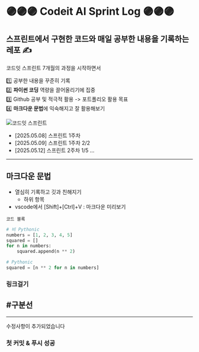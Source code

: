 # 🟣🟣🟣 Codeit AI Sprint Log 🟣🟣🟣
## 스프린트에서 구현한 코드와 매일 공부한 내용을 기록하는 레포 ✍

코드잇 스프린트 7개월의 과정을 시작하면서

1️⃣ 공부한 내용을 꾸준히 기록  
2️⃣ **파이썬 코딩** 역량을 끌어올리기에 집중  
3️⃣ Github 공부 및 적극적 활용 -> 포트폴리오 활용 목표  
4️⃣ **마크다운 문법**에 익숙해지고 잘 활용해보기   


![코드잇 스프린트](https://img1.daumcdn.net/thumb/R750x0/?scode=mtistory2&fname=https%3A%2F%2Fblog.kakaocdn.net%2Fdn%2F4qgsr%2FbtsFEtondnt%2FXoFKqUvKEaFyQubZZyLIPk%2Fimg.png)

- [2025.05.08] 스프린트 1주차
- [2025.05.09] 스프린트 1주차 2/2
- [2025.05.12] 스프린트 2주차 1/5
...
---

## 마크다운 문법
* 열심히 기록하고 깃과 친해지기
  * 하위 항목 
* vscode에서 [Shift]+[Ctrl]+V : 마크다운 미리보기

`코드 블록`
```python
# 비 Pythonic
numbers = [1, 2, 3, 4, 5]
squared = []
for n in numbers:
    squared.append(n ** 2)

# Pythonic
squared = [n ** 2 for n in numbers]
```

### 링크걸기

## #구분선
---

수정사항이 추가되었습니다
### 첫 커밋 & 푸시 성공
